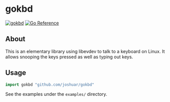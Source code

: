 <!--
 Copyright (c) 2023 Joshua Rich <joshua.rich@gmail.com>
 
 This software is released under the MIT License.
 https://opensource.org/licenses/MIT
-->

# gokbd

[![gokbd](https://goreportcard.com/badge/github.com/joshuar/gokbd?style=flat-square)](https://goreportcard.com/report/github.com/joshuar/gokbd)
[![Go Reference](https://pkg.go.dev/badge/github.com/joshuar/gokbd.svg)](https://pkg.go.dev/github.com/joshuar/gokbd)

## About

This is an elementary library using libevdev to talk to a keyboard on Linux. It
allows snooping the keys pressed as well as typing out keys.

## Usage

```go
import gokbd "github.com/joshuar/gokbd"
```

See the examples under the `examples/` directory.
